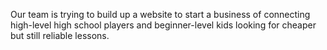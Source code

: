 Our team is trying to build up a website to start a business of connecting high-level high school players and beginner-level kids looking for cheaper but still reliable lessons.
